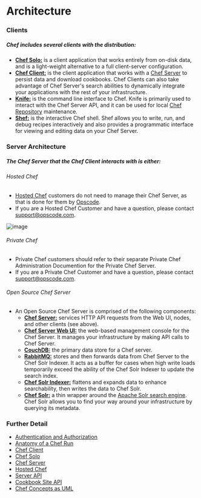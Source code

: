 Architecture
============

  

### Clients

##### Chef includes several clients with the distribution:

-   [**Chef Solo:**](Chef%20Solo.html "Chef Solo") is a client
    application that works entirely from on-disk data, and is a
    light-weight alternative to a full client-server configuration.
-   [**Chef Client:**](Chef%20Client.html "Chef Client") is the client
    application that works with a [Chef
    Server](Chef%20Server.html "Chef Server") to persist data and
    download cookbooks. Chef Clients can also take advantage of Chef
    Server's search abilities to dynamically integrate your applications
    with the rest of your infrastructure.
-   [**Knife:**](Knife.html "Knife") is the command line interface to
    Chef. Knife is primarily used to interact with the Chef Server API,
    and it can be used for local [Chef
    Repository](Chef%20Repository.html "Chef Repository") maintenance.
-   [**Shef:**](Shef.html "Shef") is the interactive Chef shell. Shef
    allows you to write, run, and debug recipes interactively and also
    provides a programmatic interface for viewing and editing data on
    your Chef Server.

  

### Server Architecture

##### The Chef Server that the Chef Client interacts with is either:

###### Hosted Chef

-   [Hosted Chef](Hosted%20Chef.html "Hosted Chef") customers do not
    need to manage their Chef Server, as that is done for them by
    [Opscode](http://www.opscode.com/hosted-chef/).
-   If you are a Hosted Chef Customer and have a question, please
    contact [support@opscode.com](mailto:support@opscode.com).

![image](../attachments/7274878/7634970.png)

###### Private Chef

-   Private Chef customers should refer to their separate Private Chef
    Administration Documention for the Private Chef Server.
-   If you are a Private Chef Customer and have a question, please
    contact [support@opscode.com](mailto:support@opscode.com).

###### Open Source Chef Server

-   An Open Source Chef Server is comprised of the following components:
    -   [**Chef Server:**](Chef%20Server.html "Chef Server") services
        HTTP API requests from the Web UI, nodes, and other clients (see
        above).
    -   [**Chef Server Web
        UI:**](Chef%20Server.html#ChefServer-ChefServerWebUserInterface)
        the web-based management console for the Chef Server. It manages
        your infrastructure by making API calls to Chef Server.
    -   [**CouchDB:**](http://couchdb.apache.org/) the primary data
        store for a Chef server.
    -   [**RabbitMQ:**](http://www.rabbitmq.com/) stores and then
        forwards data from Chef Server to the Chef Solr Indexer. It acts
        as a buffer for cases when high write loads temporarily exceed
        the ability of the Chef Solr Indexer to update the search index.
    -   [**Chef Solr
        Indexer:**](Chef%20Indexer.html#ChefIndexer-ChefIndexerChefSolrIndexer)
        flattens and expands data to enhance searchability, then writes
        the data to Chef Solr.
    -   [**Chef
        Solr:**](Chef%20Indexer.html#ChefIndexer-ChefIndexerChefSolr) a
        thin wrapper around the [Apache Solr search
        engine](http://lucene.apache.org/solr/). Chef Solr allows you to
        find your way around your infrastructure by querying its
        metadata.

  

### Further Detail

-   [Authentication and
    Authorization](Authentication%20and%20Authorization.html "Authentication and Authorization")
-   [Anatomy of a Chef
    Run](Anatomy%20of%20a%20Chef%20Run.html "Anatomy of a Chef Run")
-   [Chef Client](Chef%20Client.html "Chef Client")
-   [Chef Solo](Chef%20Solo.html "Chef Solo")
-   [Chef Server](Chef%20Server.html "Chef Server")
-   [Hosted Chef](Hosted%20Chef.html "Hosted Chef")
-   [Server API](Server%20API.html "Server API")
-   [Cookbook Site API](Cookbook%20Site%20API.html "Cookbook Site API")
-   [Chef Concepts as
    UML](Chef%20Concepts%20as%20UML.html "Chef Concepts as UML")

  
  
  
  

  
